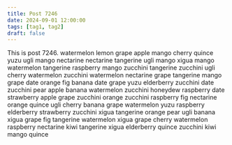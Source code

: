 ```yaml
---
title: Post 7246
date: 2024-09-01 12:00:00
tags: [tag1, tag2]
draft: false
---
```

This is post 7246.
watermelon
lemon
grape
apple
mango
cherry
quince
yuzu
ugli
mango
nectarine
nectarine
tangerine
ugli
mango
xigua
mango
watermelon
tangerine
raspberry
mango
zucchini
tangerine
zucchini
ugli
cherry
watermelon
zucchini
watermelon
nectarine
grape
tangerine
mango
grape
date
orange
fig
banana
date
grape
yuzu
elderberry
zucchini
date
zucchini
pear
apple
banana
watermelon
zucchini
honeydew
raspberry
date
strawberry
apple
grape
zucchini
orange
zucchini
raspberry
fig
nectarine
orange
quince
ugli
cherry
banana
grape
watermelon
yuzu
raspberry
elderberry
strawberry
zucchini
xigua
tangerine
orange
pear
ugli
banana
xigua
grape
fig
tangerine
watermelon
xigua
grape
cherry
watermelon
raspberry
nectarine
kiwi
tangerine
xigua
elderberry
quince
zucchini
kiwi
mango
quince
